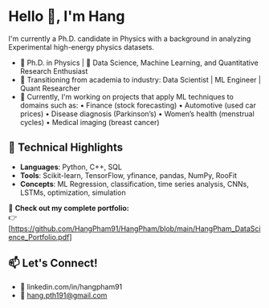 # Hello 👋, I'm Hang

I'm currently a Ph.D. candidate in Physics with a background in analyzing Experimental high-energy physics datasets.
- 🔬 Ph.D. in Physics | 🧠 Data Science, Machine Learning, and Quantitative Research Enthusiast
- 💼 Transitioning from academia to industry: Data Scientist | ML Engineer | Quant Researcher
- 🔭 Currently, I'm working on projects that apply ML techniques to domains such as:
	• Finance (stock forecasting)
	• Automotive (used car prices)
	• Disease diagnosis (Parkinson’s)
	• Women’s health (menstrual cycles)
	• Medical imaging (breast cancer)

## 🚀 Technical Highlights
- **Languages**: Python, C++, SQL
- **Tools**: Scikit-learn, TensorFlow, yfinance, pandas, NumPy, RooFit
- **Concepts**: ML Regression, classification, time series analysis, CNNs, LSTMs, optimization, simulation

📄 **Check out my complete portfolio:**  
👉 [https://github.com/HangPham91/HangPham/blob/main/HangPham_DataScience_Portfolio.pdf]

## 📫 Let's Connect!
- 🔗 linkedin.com/in/hangpham91
- 📧 hang.pth191@gmail.com 

